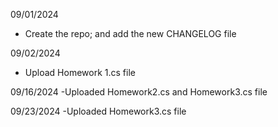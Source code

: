 09/01/2024 
- Create the repo; and add the new CHANGELOG file
  
09/02/2024
- Upload Homework 1.cs file

09/16/2024
  -Uploaded Homework2.cs and Homework3.cs file

09/23/2024
  -Uploaded Homework3.cs file
